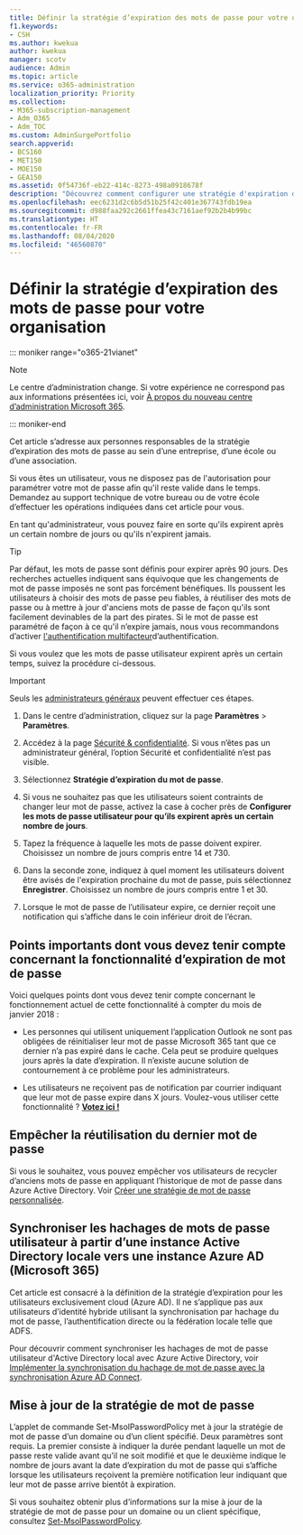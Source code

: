 ```yaml
---
title: Définir la stratégie d’expiration des mots de passe pour votre organisation
f1.keywords:
- CSH
ms.author: kwekua
author: kwekua
manager: scotv
audience: Admin
ms.topic: article
ms.service: o365-administration
localization_priority: Priority
ms.collection:
- M365-subscription-management
- Adm_O365
- Adm_TOC
ms.custom: AdminSurgePortfolio
search.appverid:
- BCS160
- MET150
- MOE150
- GEA150
ms.assetid: 0f54736f-eb22-414c-8273-498a0918678f
description: "Découvrez comment configurer une stratégie d'expiration des mots de passe pour votre organisation dans le Centre d'administration Microsoft 365. "
ms.openlocfilehash: eec6231d2c6b5d51b25f42c401e367743fdb19ea
ms.sourcegitcommit: d988faa292c2661ffea43c7161aef92b2b4b99bc
ms.translationtype: HT
ms.contentlocale: fr-FR
ms.lasthandoff: 08/04/2020
ms.locfileid: "46560870"
---
```

# <a name="set-the-password-expiration-policy-for-your-organization"></a>Définir la stratégie d’expiration des mots de passe pour votre organisation

::: moniker range="o365-21vianet"

> [!NOTE]
> Le centre d’administration change. Si votre expérience ne correspond pas aux informations présentées ici, voir [À propos du nouveau centre d’administration Microsoft 365](https://docs.microsoft.com/microsoft-365/admin/microsoft-365-admin-center-preview?view=o365-21vianet).

::: moniker-end

Cet article s’adresse aux personnes responsables de la stratégie d’expiration des mots de passe au sein d’une entreprise, d’une école ou d’une association.  

Si vous êtes un utilisateur, vous ne disposez pas de l'autorisation pour paramétrer votre mot de passe afin qu'il reste valide dans le temps. Demandez au support technique de votre bureau ou de votre école d’effectuer les opérations indiquées dans cet article pour vous.

En tant qu'administrateur, vous pouvez faire en sorte qu'ils expirent après un certain nombre de jours ou qu'ils n'expirent jamais. 

> [!Tip]
> Par défaut, les mots de passe sont définis pour expirer après 90 jours. Des recherches actuelles indiquent sans équivoque que les changements de mot de passe imposés ne sont pas forcément bénéfiques. Ils poussent les utilisateurs à choisir des mots de passe peu fiables, à réutiliser des mots de passe ou à mettre à jour d'anciens mots de passe de façon qu'ils sont facilement devinables de la part des pirates. Si le mot de passe est paramétré de façon à ce qu'il n’expire jamais, nous vous recommandons d’activer [l'authentification multifacteur](../security-and-compliance/set-up-multi-factor-authentication.md)d’authentification.

Si vous voulez que les mots de passe utilisateur expirent après un certain temps, suivez la procédure ci-dessous.
> [!IMPORTANT]
> Seuls les [administrateurs généraux](../add-users/about-admin-roles.md) peuvent effectuer ces étapes.
  
1. Dans le centre d’administration, cliquez sur la page **Paramètres** \> **Paramètres**.

2. Accédez à la page <a href="https://go.microsoft.com/fwlink/p/?linkid=2072756" target="_blank">Sécurité & confidentialité</a>.
 Si vous n’êtes pas un administrateur général, l’option Sécurité et confidentialité n’est pas visible.
  
3. Sélectionnez **Stratégie d’expiration du mot de passe**.
  
4. Si vous ne souhaitez pas que les utilisateurs soient contraints de changer leur mot de passe, activez la case à cocher près de **Configurer les mots de passe utilisateur pour qu’ils expirent après un certain nombre de jours**.
  
5. Tapez la fréquence à laquelle les mots de passe doivent expirer. Choisissez un nombre de jours compris entre 14 et 730.
  
6. Dans la seconde zone, indiquez à quel moment les utilisateurs doivent être avisés de l'expiration prochaine du mot de passe, puis sélectionnez **Enregistrer**. Choisissez un nombre de jours compris entre 1 et 30.
    
7. Lorsque le mot de passe de l’utilisateur expire, ce dernier reçoit une notification qui s’affiche dans le coin inférieur droit de l’écran.
  
## <a name="important-things-you-need-to-know-about-the-password-expiration-feature"></a>Points importants dont vous devez tenir compte concernant la fonctionnalité d’expiration de mot de passe

Voici quelques points dont vous devez tenir compte concernant le fonctionnement actuel de cette fonctionnalité à compter du mois de janvier 2018 :
  
- Les personnes qui utilisent uniquement l’application Outlook ne sont pas obligées de réinitialiser leur mot de passe Microsoft 365 tant que ce dernier n’a pas expiré dans le cache. Cela peut se produire quelques jours après la date d’expiration. Il n’existe aucune solution de contournement à ce problème pour les administrateurs.
    
- Les utilisateurs ne reçoivent pas de notification par courrier indiquant que leur mot de passe expire dans X jours. Voulez-vous utiliser cette fonctionnalité ? **[Votez ici !](https://office365.uservoice.com/forums/273493-office-365-admin/suggestions/15028344-office-365-password-email-notification)**
    
## <a name="prevent-last-password-from-being-used-again"></a>Empêcher la réutilisation du dernier mot de passe

Si vous le souhaitez, vous pouvez empêcher vos utilisateurs de recycler d’anciens mots de passe en appliquant l’historique de mot de passe dans Azure Active Directory. Voir [Créer une stratégie de mot de passe personnalisée](https://docs.microsoft.com/azure/active-directory-domain-services/password-policy#create-a-custom-password-policy).

## <a name="synchronize-user-passwords-hashes-from-an-on-premises-active-directory-to-azure-ad-microsoft-365"></a>Synchroniser les hachages de mots de passe utilisateur à partir d’une instance Active Directory locale vers une instance Azure AD (Microsoft 365)

Cet article est consacré à la définition de la stratégie d’expiration pour les utilisateurs exclusivement cloud (Azure AD). Il ne s’applique pas aux utilisateurs d’identité hybride utilisant la synchronisation par hachage du mot de passe, l’authentification directe ou la fédération locale telle que ADFS.
  
Pour découvrir comment synchroniser les hachages de mot de passe utilisateur d'Active Directory local avec Azure Active Directory, voir [Implémenter la synchronisation du hachage de mot de passe avec la synchronisation Azure AD Connect](https://docs.microsoft.com/azure/active-directory/hybrid/how-to-connect-password-hash-synchronization).


## <a name="update-password-policy"></a>Mise à jour de la stratégie de mot de passe

L’applet de commande Set-MsolPasswordPolicy met à jour la stratégie de mot de passe d’un domaine ou d’un client spécifié. Deux paramètres sont requis. La premier consiste à indiquer la durée pendant laquelle un mot de passe reste valide avant qu’il ne soit modifié et que le deuxième indique le nombre de jours avant la date d’expiration du mot de passe qui s’affiche lorsque les utilisateurs reçoivent la première notification leur indiquant que leur mot de passe arrive bientôt à expiration.

Si vous souhaitez obtenir plus d’informations sur la mise à jour de la stratégie de mot de passe pour un domaine ou un client spécifique, consultez [Set-MsolPasswordPolicy](https://docs.microsoft.com/powershell/module/msonline/set-msolpasswordpolicy?view=azureadps-1.0).

